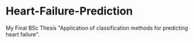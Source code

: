 # Heart-Failure-Prediction

My Final BSc Thesis "Application of classification methods for predicting heart failure". 
